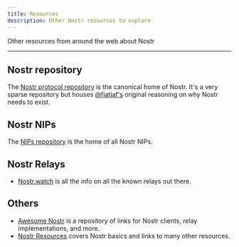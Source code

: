 ```yaml
---
title: Resources
description: Other Nostr resources to explore
---
```


Other resources from around the web about Nostr

---

## Nostr repository

The [Nostr protocol repository](https://github.com/nostr-protocol/nostr) is the canonical home of Nostr. It's a very sparse repository but houses [@fiatjaf's](https://github.com/fiatjaf) original reasoning on why Nostr needs to exist.

## Nostr NIPs

The [NIPs repository](https://github.com/nostr-protocol/nips) is the home of all Nostr NIPs.

## Nostr Relays

- [Nostr.watch](https://nostr.watch/relays/find) is all the info on all the known relays out there.

## Others

- [Awesome Nostr](https://github.com/aljazceru/awesome-nostr) is a repository of links for Nostr clients, relay implementations, and more.
- [Nostr Resources](https://nostr-resources.com) covers Nostr basics and links to many other resources.

